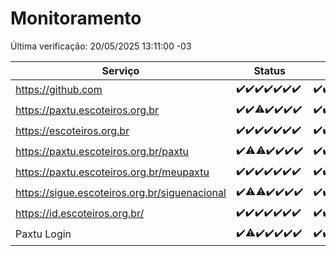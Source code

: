 # Monitoramento

Última verificação: 20/05/2025 13:11:00 -03

|Serviço|Status|Últimas 24h|
|---|---|---|
|https://github.com|<span title="2025-05-13: OK=23">✔️</span><span title="2025-05-14: OK=23">✔️</span><span title="2025-05-15: OK=23">✔️</span><span title="2025-05-16: OK=23">✔️</span><span title="2025-05-17: OK=23">✔️</span><span title="2025-05-18: OK=23">✔️</span><span title="2025-05-19: OK=15">✔️</span>|<span title="19/05/2025 13:11:00 -03 : 200">✔️</span><span title="19/05/2025 14:08:00 -03 : 200">✔️</span><span title="19/05/2025 15:13:00 -03 : 200">✔️</span><span title="19/05/2025 16:07:00 -03 : 200">✔️</span><span title="19/05/2025 17:10:00 -03 : 200">✔️</span><span title="19/05/2025 18:08:00 -03 : 200">✔️</span><span title="19/05/2025 19:09:00 -03 : 200">✔️</span><span title="19/05/2025 20:09:00 -03 : 200">✔️</span><span title="19/05/2025 21:49:00 -03 : 200">✔️</span><span title="19/05/2025 23:28:00 -03 : 200">✔️</span><span title="20/05/2025 00:36:00 -03 : 200">✔️</span><span title="20/05/2025 01:13:00 -03 : 200">✔️</span><span title="20/05/2025 02:10:00 -03 : 200">✔️</span><span title="20/05/2025 03:14:00 -03 : 200">✔️</span><span title="20/05/2025 04:10:00 -03 : 200">✔️</span><span title="20/05/2025 05:14:00 -03 : 200">✔️</span><span title="20/05/2025 06:11:00 -03 : 200">✔️</span><span title="20/05/2025 07:10:00 -03 : 200">✔️</span><span title="20/05/2025 08:08:00 -03 : 200">✔️</span><span title="20/05/2025 09:18:00 -03 : 200">✔️</span><span title="20/05/2025 10:25:00 -03 : 200">✔️</span><span title="20/05/2025 11:09:00 -03 : 200">✔️</span><span title="20/05/2025 12:10:00 -03 : 200">✔️</span><span title="20/05/2025 13:11:00 -03 : 200">✔️</span>|
|https://paxtu.escoteiros.org.br|<span title="2025-05-13: OK=23">✔️</span><span title="2025-05-14: OK=23">✔️</span><span title="2025-05-15: OK=22, Falhas=1">⚠️</span><span title="2025-05-16: OK=23">✔️</span><span title="2025-05-17: OK=23">✔️</span><span title="2025-05-18: OK=23">✔️</span><span title="2025-05-19: OK=15">✔️</span>|<span title="19/05/2025 13:11:00 -03 : 200">✔️</span><span title="19/05/2025 14:08:00 -03 : 200">✔️</span><span title="19/05/2025 15:13:00 -03 : 200">✔️</span><span title="19/05/2025 16:07:00 -03 : 200">✔️</span><span title="19/05/2025 17:10:00 -03 : 200">✔️</span><span title="19/05/2025 18:08:00 -03 : 200">✔️</span><span title="19/05/2025 19:09:00 -03 : 200">✔️</span><span title="19/05/2025 20:09:00 -03 : 200">✔️</span><span title="19/05/2025 21:49:00 -03 : 200">✔️</span><span title="19/05/2025 23:28:00 -03 : 200">✔️</span><span title="20/05/2025 00:36:00 -03 : 200">✔️</span><span title="20/05/2025 01:13:00 -03 : 200">✔️</span><span title="20/05/2025 02:10:00 -03 : 200">✔️</span><span title="20/05/2025 03:14:00 -03 : 200">✔️</span><span title="20/05/2025 04:10:00 -03 : 200">✔️</span><span title="20/05/2025 05:14:00 -03 : 200">✔️</span><span title="20/05/2025 06:11:00 -03 : 200">✔️</span><span title="20/05/2025 07:10:00 -03 : 200">✔️</span><span title="20/05/2025 08:08:00 -03 : 200">✔️</span><span title="20/05/2025 09:18:00 -03 : 200">✔️</span><span title="20/05/2025 10:25:00 -03 : 200">✔️</span><span title="20/05/2025 11:09:00 -03 : 200">✔️</span><span title="20/05/2025 12:10:00 -03 : 200">✔️</span><span title="20/05/2025 13:11:00 -03 : 200">✔️</span>|
|https://escoteiros.org.br|<span title="2025-05-13: OK=23">✔️</span><span title="2025-05-14: OK=23">✔️</span><span title="2025-05-15: OK=23">✔️</span><span title="2025-05-16: OK=23">✔️</span><span title="2025-05-17: OK=23">✔️</span><span title="2025-05-18: OK=23">✔️</span><span title="2025-05-19: OK=15">✔️</span>|<span title="19/05/2025 13:11:00 -03 : 200">✔️</span><span title="19/05/2025 14:08:00 -03 : 200">✔️</span><span title="19/05/2025 15:13:00 -03 : 200">✔️</span><span title="19/05/2025 16:07:00 -03 : 200">✔️</span><span title="19/05/2025 17:10:00 -03 : 200">✔️</span><span title="19/05/2025 18:08:00 -03 : 200">✔️</span><span title="19/05/2025 19:09:00 -03 : 200">✔️</span><span title="19/05/2025 20:09:00 -03 : 200">✔️</span><span title="19/05/2025 21:49:00 -03 : 200">✔️</span><span title="19/05/2025 23:28:00 -03 : 200">✔️</span><span title="20/05/2025 00:36:00 -03 : 200">✔️</span><span title="20/05/2025 01:13:00 -03 : 200">✔️</span><span title="20/05/2025 02:10:00 -03 : 200">✔️</span><span title="20/05/2025 03:14:00 -03 : 200">✔️</span><span title="20/05/2025 04:10:00 -03 : 200">✔️</span><span title="20/05/2025 05:14:00 -03 : 200">✔️</span><span title="20/05/2025 06:11:00 -03 : 200">✔️</span><span title="20/05/2025 07:10:00 -03 : 200">✔️</span><span title="20/05/2025 08:08:00 -03 : 200">✔️</span><span title="20/05/2025 09:18:00 -03 : 200">✔️</span><span title="20/05/2025 10:25:00 -03 : 200">✔️</span><span title="20/05/2025 11:09:00 -03 : 200">✔️</span><span title="20/05/2025 12:10:00 -03 : 200">✔️</span><span title="20/05/2025 13:11:00 -03 : 200">✔️</span>|
|https://paxtu.escoteiros.org.br/paxtu|<span title="2025-05-13: OK=23">✔️</span><span title="2025-05-14: OK=22, Falhas=1">⚠️</span><span title="2025-05-15: OK=22, Falhas=1">⚠️</span><span title="2025-05-16: OK=23">✔️</span><span title="2025-05-17: OK=23">✔️</span><span title="2025-05-18: OK=23">✔️</span><span title="2025-05-19: OK=15">✔️</span>|<span title="19/05/2025 13:11:00 -03 : 200">✔️</span><span title="19/05/2025 14:08:00 -03 : 200">✔️</span><span title="19/05/2025 15:13:00 -03 : 200">✔️</span><span title="19/05/2025 16:07:00 -03 : 200">✔️</span><span title="19/05/2025 17:10:00 -03 : 200">✔️</span><span title="19/05/2025 18:08:00 -03 : 200">✔️</span><span title="19/05/2025 19:09:00 -03 : 200">✔️</span><span title="19/05/2025 20:09:00 -03 : 200">✔️</span><span title="19/05/2025 21:49:00 -03 : 200">✔️</span><span title="19/05/2025 23:28:00 -03 : 200">✔️</span><span title="20/05/2025 00:36:00 -03 : 200">✔️</span><span title="20/05/2025 01:13:00 -03 : 200">✔️</span><span title="20/05/2025 02:10:00 -03 : 200">✔️</span><span title="20/05/2025 03:14:00 -03 : 200">✔️</span><span title="20/05/2025 04:10:00 -03 : 200">✔️</span><span title="20/05/2025 05:14:00 -03 : 200">✔️</span><span title="20/05/2025 06:11:00 -03 : 200">✔️</span><span title="20/05/2025 07:10:00 -03 : 200">✔️</span><span title="20/05/2025 08:08:00 -03 : 200">✔️</span><span title="20/05/2025 09:18:00 -03 : 200">✔️</span><span title="20/05/2025 10:25:00 -03 : 200">✔️</span><span title="20/05/2025 11:09:00 -03 : 200">✔️</span><span title="20/05/2025 12:10:00 -03 : 200">✔️</span><span title="20/05/2025 13:11:00 -03 : 200">✔️</span>|
|https://paxtu.escoteiros.org.br/meupaxtu|<span title="2025-05-13: OK=23">✔️</span><span title="2025-05-14: OK=23">✔️</span><span title="2025-05-15: OK=23">✔️</span><span title="2025-05-16: OK=23">✔️</span><span title="2025-05-17: OK=23">✔️</span><span title="2025-05-18: OK=23">✔️</span><span title="2025-05-19: OK=15">✔️</span>|<span title="19/05/2025 13:11:00 -03 : 200">✔️</span><span title="19/05/2025 14:08:00 -03 : 200">✔️</span><span title="19/05/2025 15:13:00 -03 : 200">✔️</span><span title="19/05/2025 16:07:00 -03 : 200">✔️</span><span title="19/05/2025 17:10:00 -03 : 200">✔️</span><span title="19/05/2025 18:08:00 -03 : 200">✔️</span><span title="19/05/2025 19:09:00 -03 : 200">✔️</span><span title="19/05/2025 20:09:00 -03 : 200">✔️</span><span title="19/05/2025 21:49:00 -03 : 200">✔️</span><span title="19/05/2025 23:28:00 -03 : 200">✔️</span><span title="20/05/2025 00:36:00 -03 : 200">✔️</span><span title="20/05/2025 01:13:00 -03 : 200">✔️</span><span title="20/05/2025 02:10:00 -03 : 200">✔️</span><span title="20/05/2025 03:14:00 -03 : 200">✔️</span><span title="20/05/2025 04:10:00 -03 : 200">✔️</span><span title="20/05/2025 05:14:00 -03 : 200">✔️</span><span title="20/05/2025 06:11:00 -03 : 200">✔️</span><span title="20/05/2025 07:10:00 -03 : 200">✔️</span><span title="20/05/2025 08:08:00 -03 : 200">✔️</span><span title="20/05/2025 09:18:00 -03 : 200">✔️</span><span title="20/05/2025 10:25:00 -03 : 200">✔️</span><span title="20/05/2025 11:09:00 -03 : 200">✔️</span><span title="20/05/2025 12:10:00 -03 : 200">✔️</span><span title="20/05/2025 13:11:00 -03 : 200">✔️</span>|
|https://sigue.escoteiros.org.br/siguenacional|<span title="2025-05-13: OK=23">✔️</span><span title="2025-05-14: OK=22, Falhas=1">⚠️</span><span title="2025-05-15: OK=22, Falhas=1">⚠️</span><span title="2025-05-16: OK=23">✔️</span><span title="2025-05-17: OK=23">✔️</span><span title="2025-05-18: OK=23">✔️</span><span title="2025-05-19: OK=15">✔️</span>|<span title="19/05/2025 13:11:00 -03 : 200">✔️</span><span title="19/05/2025 14:08:00 -03 : 200">✔️</span><span title="19/05/2025 15:13:00 -03 : 200">✔️</span><span title="19/05/2025 16:07:00 -03 : 200">✔️</span><span title="19/05/2025 17:10:00 -03 : 200">✔️</span><span title="19/05/2025 18:08:00 -03 : 200">✔️</span><span title="19/05/2025 19:09:00 -03 : 200">✔️</span><span title="19/05/2025 20:09:00 -03 : 200">✔️</span><span title="19/05/2025 21:49:00 -03 : 200">✔️</span><span title="19/05/2025 23:28:00 -03 : 200">✔️</span><span title="20/05/2025 00:36:00 -03 : 200">✔️</span><span title="20/05/2025 01:13:00 -03 : 200">✔️</span><span title="20/05/2025 02:10:00 -03 : 200">✔️</span><span title="20/05/2025 03:14:00 -03 : 200">✔️</span><span title="20/05/2025 04:10:00 -03 : 200">✔️</span><span title="20/05/2025 05:14:00 -03 : 200">✔️</span><span title="20/05/2025 06:11:00 -03 : 200">✔️</span><span title="20/05/2025 07:10:00 -03 : 200">✔️</span><span title="20/05/2025 08:08:00 -03 : 200">✔️</span><span title="20/05/2025 09:18:00 -03 : 200">✔️</span><span title="20/05/2025 10:25:00 -03 : 200">✔️</span><span title="20/05/2025 11:09:00 -03 : 200">✔️</span><span title="20/05/2025 12:10:00 -03 : 200">✔️</span><span title="20/05/2025 13:11:00 -03 : 200">✔️</span>|
|https://id.escoteiros.org.br/|<span title="2025-05-13: OK=23">✔️</span><span title="2025-05-14: OK=23">✔️</span><span title="2025-05-15: OK=23">✔️</span><span title="2025-05-16: OK=23">✔️</span><span title="2025-05-17: OK=23">✔️</span><span title="2025-05-18: OK=23">✔️</span><span title="2025-05-19: OK=15">✔️</span>|<span title="19/05/2025 13:11:00 -03 : 200">✔️</span><span title="19/05/2025 14:08:00 -03 : 200">✔️</span><span title="19/05/2025 15:13:00 -03 : 200">✔️</span><span title="19/05/2025 16:07:00 -03 : 200">✔️</span><span title="19/05/2025 17:10:00 -03 : 200">✔️</span><span title="19/05/2025 18:08:00 -03 : 200">✔️</span><span title="19/05/2025 19:09:00 -03 : 200">✔️</span><span title="19/05/2025 20:09:00 -03 : 200">✔️</span><span title="19/05/2025 21:49:00 -03 : 200">✔️</span><span title="19/05/2025 23:28:00 -03 : 200">✔️</span><span title="20/05/2025 00:36:00 -03 : 200">✔️</span><span title="20/05/2025 01:13:00 -03 : 200">✔️</span><span title="20/05/2025 02:10:00 -03 : 200">✔️</span><span title="20/05/2025 03:14:00 -03 : 200">✔️</span><span title="20/05/2025 04:10:00 -03 : 200">✔️</span><span title="20/05/2025 05:14:00 -03 : 200">✔️</span><span title="20/05/2025 06:11:00 -03 : 200">✔️</span><span title="20/05/2025 07:10:00 -03 : 200">✔️</span><span title="20/05/2025 08:08:00 -03 : 200">✔️</span><span title="20/05/2025 09:18:00 -03 : 200">✔️</span><span title="20/05/2025 10:25:00 -03 : 200">✔️</span><span title="20/05/2025 11:09:00 -03 : 200">✔️</span><span title="20/05/2025 12:10:00 -03 : 200">✔️</span><span title="20/05/2025 13:11:00 -03 : 200">✔️</span>|
|Paxtu Login|<span title="2025-05-13: OK=23">✔️</span><span title="2025-05-14: OK=22, Falhas=1">⚠️</span><span title="2025-05-15: OK=23">✔️</span><span title="2025-05-16: OK=23">✔️</span><span title="2025-05-17: OK=23">✔️</span><span title="2025-05-18: OK=23">✔️</span><span title="2025-05-19: OK=15">✔️</span>|<span title="19/05/2025 13:11:00 -03 : 200">✔️</span><span title="19/05/2025 14:08:00 -03 : 200">✔️</span><span title="19/05/2025 15:13:00 -03 : 200">✔️</span><span title="19/05/2025 16:07:00 -03 : 200">✔️</span><span title="19/05/2025 17:10:00 -03 : 200">✔️</span><span title="19/05/2025 18:08:00 -03 : 200">✔️</span><span title="19/05/2025 19:09:00 -03 : 200">✔️</span><span title="19/05/2025 20:09:00 -03 : 200">✔️</span><span title="19/05/2025 21:49:00 -03 : 200">✔️</span><span title="19/05/2025 23:28:00 -03 : 200">✔️</span><span title="20/05/2025 00:36:00 -03 : 200">✔️</span><span title="20/05/2025 01:13:00 -03 : 200">✔️</span><span title="20/05/2025 02:10:00 -03 : 200">✔️</span><span title="20/05/2025 03:14:00 -03 : 200">✔️</span><span title="20/05/2025 04:10:00 -03 : 200">✔️</span><span title="20/05/2025 05:14:00 -03 : 200">✔️</span><span title="20/05/2025 06:11:00 -03 : 200">✔️</span><span title="20/05/2025 07:10:00 -03 : 200">✔️</span><span title="20/05/2025 08:08:00 -03 : 200">✔️</span><span title="20/05/2025 09:18:00 -03 : 200">✔️</span><span title="20/05/2025 10:25:00 -03 : 200">✔️</span><span title="20/05/2025 11:09:00 -03 : 200">✔️</span><span title="20/05/2025 12:10:00 -03 : 200">✔️</span><span title="20/05/2025 13:11:00 -03 : 200">✔️</span>|
